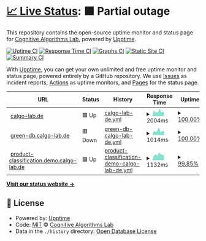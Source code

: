 # [📈 Live Status](https://status.calgo-lab.de): <!--live status--> **🟧 Partial outage**

This repository contains the open-source uptime monitor and status page for [Cognitive Algorithms Lab](https://status.calgo-lab.de), powered by [Upptime](https://github.com/upptime/upptime).

[![Uptime CI](https://github.com/calgo-lab/uptime/workflows/Uptime%20CI/badge.svg)](https://github.com/calgo-lab/uptime/actions?query=workflow%3A%22Uptime+CI%22)
[![Response Time CI](https://github.com/calgo-lab/uptime/workflows/Response%20Time%20CI/badge.svg)](https://github.com/calgo-lab/uptime/actions?query=workflow%3A%22Response+Time+CI%22)
[![Graphs CI](https://github.com/calgo-lab/uptime/workflows/Graphs%20CI/badge.svg)](https://github.com/calgo-lab/uptime/actions?query=workflow%3A%22Graphs+CI%22)
[![Static Site CI](https://github.com/calgo-lab/uptime/workflows/Static%20Site%20CI/badge.svg)](https://github.com/calgo-lab/uptime/actions?query=workflow%3A%22Static+Site+CI%22)
[![Summary CI](https://github.com/calgo-lab/uptime/workflows/Summary%20CI/badge.svg)](https://github.com/calgo-lab/uptime/actions?query=workflow%3A%22Summary+CI%22)

With [Upptime](https://upptime.js.org), you can get your own unlimited and free uptime monitor and status page, powered entirely by a GitHub repository. We use [Issues](https://github.com/calgo-lab/uptime/issues) as incident reports, [Actions](https://github.com/calgo-lab/uptime/actions) as uptime monitors, and [Pages](https://status.calgo-lab.de) for the status page.

<!--start: status pages-->
<!-- This summary is generated by Upptime (https://github.com/upptime/upptime) -->
<!-- Do not edit this manually, your changes will be overwritten -->
<!-- prettier-ignore -->
| URL | Status | History | Response Time | Uptime |
| --- | ------ | ------- | ------------- | ------ |
| <img alt="" src="https://icons.duckduckgo.com/ip3/calgo-lab.de.ico" height="13"> [calgo-lab.de](https://calgo-lab.de) | 🟩 Up | [calgo-lab-de.yml](https://github.com/calgo-lab/uptime/commits/HEAD/history/calgo-lab-de.yml) | <details><summary><img alt="Response time graph" src="./graphs/calgo-lab-de/response-time-week.png" height="20"> 2004ms</summary><br><a href="https://status.calgo-lab.de/history/calgo-lab-de"><img alt="Response time 2550" src="https://img.shields.io/endpoint?url=https%3A%2F%2Fraw.githubusercontent.com%2Fcalgo-lab%2Fuptime%2FHEAD%2Fapi%2Fcalgo-lab-de%2Fresponse-time.json"></a><br><a href="https://status.calgo-lab.de/history/calgo-lab-de"><img alt="24-hour response time 1741" src="https://img.shields.io/endpoint?url=https%3A%2F%2Fraw.githubusercontent.com%2Fcalgo-lab%2Fuptime%2FHEAD%2Fapi%2Fcalgo-lab-de%2Fresponse-time-day.json"></a><br><a href="https://status.calgo-lab.de/history/calgo-lab-de"><img alt="7-day response time 2004" src="https://img.shields.io/endpoint?url=https%3A%2F%2Fraw.githubusercontent.com%2Fcalgo-lab%2Fuptime%2FHEAD%2Fapi%2Fcalgo-lab-de%2Fresponse-time-week.json"></a><br><a href="https://status.calgo-lab.de/history/calgo-lab-de"><img alt="30-day response time 2023" src="https://img.shields.io/endpoint?url=https%3A%2F%2Fraw.githubusercontent.com%2Fcalgo-lab%2Fuptime%2FHEAD%2Fapi%2Fcalgo-lab-de%2Fresponse-time-month.json"></a><br><a href="https://status.calgo-lab.de/history/calgo-lab-de"><img alt="1-year response time 2550" src="https://img.shields.io/endpoint?url=https%3A%2F%2Fraw.githubusercontent.com%2Fcalgo-lab%2Fuptime%2FHEAD%2Fapi%2Fcalgo-lab-de%2Fresponse-time-year.json"></a></details> | <details><summary><a href="https://status.calgo-lab.de/history/calgo-lab-de">100.00%</a></summary><a href="https://status.calgo-lab.de/history/calgo-lab-de"><img alt="All-time uptime 99.62%" src="https://img.shields.io/endpoint?url=https%3A%2F%2Fraw.githubusercontent.com%2Fcalgo-lab%2Fuptime%2FHEAD%2Fapi%2Fcalgo-lab-de%2Fuptime.json"></a><br><a href="https://status.calgo-lab.de/history/calgo-lab-de"><img alt="24-hour uptime 100.00%" src="https://img.shields.io/endpoint?url=https%3A%2F%2Fraw.githubusercontent.com%2Fcalgo-lab%2Fuptime%2FHEAD%2Fapi%2Fcalgo-lab-de%2Fuptime-day.json"></a><br><a href="https://status.calgo-lab.de/history/calgo-lab-de"><img alt="7-day uptime 100.00%" src="https://img.shields.io/endpoint?url=https%3A%2F%2Fraw.githubusercontent.com%2Fcalgo-lab%2Fuptime%2FHEAD%2Fapi%2Fcalgo-lab-de%2Fuptime-week.json"></a><br><a href="https://status.calgo-lab.de/history/calgo-lab-de"><img alt="30-day uptime 100.00%" src="https://img.shields.io/endpoint?url=https%3A%2F%2Fraw.githubusercontent.com%2Fcalgo-lab%2Fuptime%2FHEAD%2Fapi%2Fcalgo-lab-de%2Fuptime-month.json"></a><br><a href="https://status.calgo-lab.de/history/calgo-lab-de"><img alt="1-year uptime 99.62%" src="https://img.shields.io/endpoint?url=https%3A%2F%2Fraw.githubusercontent.com%2Fcalgo-lab%2Fuptime%2FHEAD%2Fapi%2Fcalgo-lab-de%2Fuptime-year.json"></a></details>
| <img alt="" src="https://icons.duckduckgo.com/ip3/green-db.calgo-lab.de.ico" height="13"> [green-db.calgo-lab.de](https://green-db.calgo-lab.de) | 🟥 Down | [green-db-calgo-lab-de.yml](https://github.com/calgo-lab/uptime/commits/HEAD/history/green-db-calgo-lab-de.yml) | <details><summary><img alt="Response time graph" src="./graphs/green-db-calgo-lab-de/response-time-week.png" height="20"> 1014ms</summary><br><a href="https://status.calgo-lab.de/history/green-db-calgo-lab-de"><img alt="Response time 1290" src="https://img.shields.io/endpoint?url=https%3A%2F%2Fraw.githubusercontent.com%2Fcalgo-lab%2Fuptime%2FHEAD%2Fapi%2Fgreen-db-calgo-lab-de%2Fresponse-time.json"></a><br><a href="https://status.calgo-lab.de/history/green-db-calgo-lab-de"><img alt="24-hour response time 988" src="https://img.shields.io/endpoint?url=https%3A%2F%2Fraw.githubusercontent.com%2Fcalgo-lab%2Fuptime%2FHEAD%2Fapi%2Fgreen-db-calgo-lab-de%2Fresponse-time-day.json"></a><br><a href="https://status.calgo-lab.de/history/green-db-calgo-lab-de"><img alt="7-day response time 1014" src="https://img.shields.io/endpoint?url=https%3A%2F%2Fraw.githubusercontent.com%2Fcalgo-lab%2Fuptime%2FHEAD%2Fapi%2Fgreen-db-calgo-lab-de%2Fresponse-time-week.json"></a><br><a href="https://status.calgo-lab.de/history/green-db-calgo-lab-de"><img alt="30-day response time 1209" src="https://img.shields.io/endpoint?url=https%3A%2F%2Fraw.githubusercontent.com%2Fcalgo-lab%2Fuptime%2FHEAD%2Fapi%2Fgreen-db-calgo-lab-de%2Fresponse-time-month.json"></a><br><a href="https://status.calgo-lab.de/history/green-db-calgo-lab-de"><img alt="1-year response time 1290" src="https://img.shields.io/endpoint?url=https%3A%2F%2Fraw.githubusercontent.com%2Fcalgo-lab%2Fuptime%2FHEAD%2Fapi%2Fgreen-db-calgo-lab-de%2Fresponse-time-year.json"></a></details> | <details><summary><a href="https://status.calgo-lab.de/history/green-db-calgo-lab-de">100.00%</a></summary><a href="https://status.calgo-lab.de/history/green-db-calgo-lab-de"><img alt="All-time uptime 99.94%" src="https://img.shields.io/endpoint?url=https%3A%2F%2Fraw.githubusercontent.com%2Fcalgo-lab%2Fuptime%2FHEAD%2Fapi%2Fgreen-db-calgo-lab-de%2Fuptime.json"></a><br><a href="https://status.calgo-lab.de/history/green-db-calgo-lab-de"><img alt="24-hour uptime 99.99%" src="https://img.shields.io/endpoint?url=https%3A%2F%2Fraw.githubusercontent.com%2Fcalgo-lab%2Fuptime%2FHEAD%2Fapi%2Fgreen-db-calgo-lab-de%2Fuptime-day.json"></a><br><a href="https://status.calgo-lab.de/history/green-db-calgo-lab-de"><img alt="7-day uptime 100.00%" src="https://img.shields.io/endpoint?url=https%3A%2F%2Fraw.githubusercontent.com%2Fcalgo-lab%2Fuptime%2FHEAD%2Fapi%2Fgreen-db-calgo-lab-de%2Fuptime-week.json"></a><br><a href="https://status.calgo-lab.de/history/green-db-calgo-lab-de"><img alt="30-day uptime 100.00%" src="https://img.shields.io/endpoint?url=https%3A%2F%2Fraw.githubusercontent.com%2Fcalgo-lab%2Fuptime%2FHEAD%2Fapi%2Fgreen-db-calgo-lab-de%2Fuptime-month.json"></a><br><a href="https://status.calgo-lab.de/history/green-db-calgo-lab-de"><img alt="1-year uptime 99.94%" src="https://img.shields.io/endpoint?url=https%3A%2F%2Fraw.githubusercontent.com%2Fcalgo-lab%2Fuptime%2FHEAD%2Fapi%2Fgreen-db-calgo-lab-de%2Fuptime-year.json"></a></details>
| <img alt="" src="https://icons.duckduckgo.com/ip3/product-classification.demo.calgo-lab.de.ico" height="13"> [product-classification.demo.calgo-lab.de](https://product-classification.demo.calgo-lab.de) | 🟩 Up | [product-classification-demo-calgo-lab-de.yml](https://github.com/calgo-lab/uptime/commits/HEAD/history/product-classification-demo-calgo-lab-de.yml) | <details><summary><img alt="Response time graph" src="./graphs/product-classification-demo-calgo-lab-de/response-time-week.png" height="20"> 1132ms</summary><br><a href="https://status.calgo-lab.de/history/product-classification-demo-calgo-lab-de"><img alt="Response time 1274" src="https://img.shields.io/endpoint?url=https%3A%2F%2Fraw.githubusercontent.com%2Fcalgo-lab%2Fuptime%2FHEAD%2Fapi%2Fproduct-classification-demo-calgo-lab-de%2Fresponse-time.json"></a><br><a href="https://status.calgo-lab.de/history/product-classification-demo-calgo-lab-de"><img alt="24-hour response time 1068" src="https://img.shields.io/endpoint?url=https%3A%2F%2Fraw.githubusercontent.com%2Fcalgo-lab%2Fuptime%2FHEAD%2Fapi%2Fproduct-classification-demo-calgo-lab-de%2Fresponse-time-day.json"></a><br><a href="https://status.calgo-lab.de/history/product-classification-demo-calgo-lab-de"><img alt="7-day response time 1132" src="https://img.shields.io/endpoint?url=https%3A%2F%2Fraw.githubusercontent.com%2Fcalgo-lab%2Fuptime%2FHEAD%2Fapi%2Fproduct-classification-demo-calgo-lab-de%2Fresponse-time-week.json"></a><br><a href="https://status.calgo-lab.de/history/product-classification-demo-calgo-lab-de"><img alt="30-day response time 1118" src="https://img.shields.io/endpoint?url=https%3A%2F%2Fraw.githubusercontent.com%2Fcalgo-lab%2Fuptime%2FHEAD%2Fapi%2Fproduct-classification-demo-calgo-lab-de%2Fresponse-time-month.json"></a><br><a href="https://status.calgo-lab.de/history/product-classification-demo-calgo-lab-de"><img alt="1-year response time 1274" src="https://img.shields.io/endpoint?url=https%3A%2F%2Fraw.githubusercontent.com%2Fcalgo-lab%2Fuptime%2FHEAD%2Fapi%2Fproduct-classification-demo-calgo-lab-de%2Fresponse-time-year.json"></a></details> | <details><summary><a href="https://status.calgo-lab.de/history/product-classification-demo-calgo-lab-de">99.85%</a></summary><a href="https://status.calgo-lab.de/history/product-classification-demo-calgo-lab-de"><img alt="All-time uptime 99.93%" src="https://img.shields.io/endpoint?url=https%3A%2F%2Fraw.githubusercontent.com%2Fcalgo-lab%2Fuptime%2FHEAD%2Fapi%2Fproduct-classification-demo-calgo-lab-de%2Fuptime.json"></a><br><a href="https://status.calgo-lab.de/history/product-classification-demo-calgo-lab-de"><img alt="24-hour uptime 98.95%" src="https://img.shields.io/endpoint?url=https%3A%2F%2Fraw.githubusercontent.com%2Fcalgo-lab%2Fuptime%2FHEAD%2Fapi%2Fproduct-classification-demo-calgo-lab-de%2Fuptime-day.json"></a><br><a href="https://status.calgo-lab.de/history/product-classification-demo-calgo-lab-de"><img alt="7-day uptime 99.85%" src="https://img.shields.io/endpoint?url=https%3A%2F%2Fraw.githubusercontent.com%2Fcalgo-lab%2Fuptime%2FHEAD%2Fapi%2Fproduct-classification-demo-calgo-lab-de%2Fuptime-week.json"></a><br><a href="https://status.calgo-lab.de/history/product-classification-demo-calgo-lab-de"><img alt="30-day uptime 99.93%" src="https://img.shields.io/endpoint?url=https%3A%2F%2Fraw.githubusercontent.com%2Fcalgo-lab%2Fuptime%2FHEAD%2Fapi%2Fproduct-classification-demo-calgo-lab-de%2Fuptime-month.json"></a><br><a href="https://status.calgo-lab.de/history/product-classification-demo-calgo-lab-de"><img alt="1-year uptime 99.93%" src="https://img.shields.io/endpoint?url=https%3A%2F%2Fraw.githubusercontent.com%2Fcalgo-lab%2Fuptime%2FHEAD%2Fapi%2Fproduct-classification-demo-calgo-lab-de%2Fuptime-year.json"></a></details>

<!--end: status pages-->

[**Visit our status website →**](https://status.calgo-lab.de)

## 📄 License

- Powered by: [Upptime](https://github.com/upptime/upptime)
- Code: [MIT](./LICENSE) © [Cognitive Algorithms Lab](https://status.calgo-lab.de)
- Data in the `./history` directory: [Open Database License](https://opendatacommons.org/licenses/odbl/1-0/)
